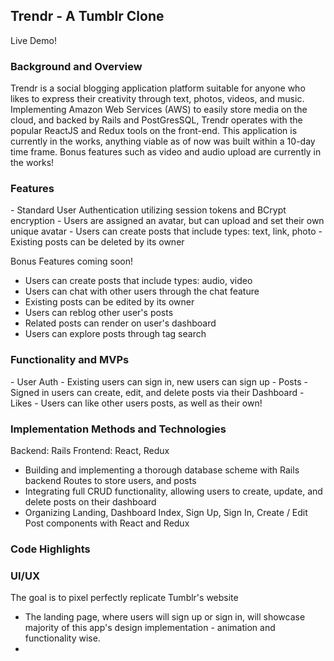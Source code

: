 <h2>Trendr - A Tumblr Clone</h2>

Live Demo!

<h3>Background and Overview</h3>
Trendr is a social blogging application platform suitable for anyone who likes to express their creativity through text, photos, videos, and music. Implementing Amazon Web Services (AWS) to easily store media on the cloud, and backed by Rails and PostGresSQL, Trendr operates with the popular ReactJS and Redux tools on the front-end. This application is currently in the works, anything viable as of now was built within a 10-day time frame. Bonus features such as video and audio upload are currently in the works!

<h3>Features</h3>
- Standard User Authentication utilizing session tokens and BCrypt encryption
- Users are assigned an avatar, but can upload and set their own unique avatar
- Users can create posts that include types: text, link, photo 
- Existing posts can be deleted by its owner

Bonus Features coming soon!
- Users can create posts that include types: audio, video
- Users can chat with other users through the chat feature
- Existing posts can be edited by its owner
- Users can reblog other user's posts
- Related posts can render on user's dashboard 
- Users can explore posts through tag search

<h3>Functionality and MVPs</h3>
- User Auth
  - Existing users can sign in, new users can sign up
- Posts
  - Signed in users can create, edit, and delete posts via their Dashboard
- Likes
  - Users can like other users posts, as well as their own!

<h3>Implementation Methods and Technologies</h3>
  Backend: Rails
  Frontend: React, Redux

- Building and implementing a thorough database scheme with Rails backend Routes to store users, and posts
- Integrating full CRUD functionality, allowing users to create, update, and delete posts on their dashboard
- Organizing Landing, Dashboard Index, Sign Up, Sign In, Create / Edit Post components with React and Redux 

<h3>Code Highlights</h3>

<h3>UI/UX</h3>
The goal is to pixel perfectly replicate Tumblr's website

- The landing page, where users will sign up or sign in, will showcase majority of this app's design implementation - animation and functionality wise.
- 